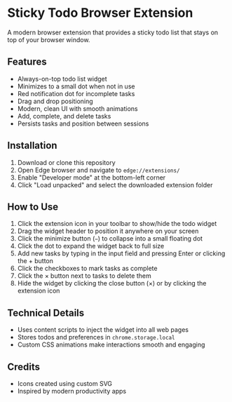 # Sticky Todo Browser Extension

A modern browser extension that provides a sticky todo list that stays on top of your browser window.

## Features

- Always-on-top todo list widget
- Minimizes to a small dot when not in use
- Red notification dot for incomplete tasks
- Drag and drop positioning
- Modern, clean UI with smooth animations
- Add, complete, and delete tasks
- Persists tasks and position between sessions

## Installation

1. Download or clone this repository
2. Open Edge browser and navigate to `edge://extensions/`
3. Enable "Developer mode" at the bottom-left corner
4. Click "Load unpacked" and select the downloaded extension folder

## How to Use

1. Click the extension icon in your toolbar to show/hide the todo widget
2. Drag the widget header to position it anywhere on your screen
3. Click the minimize button (`−`) to collapse into a small floating dot
4. Click the dot to expand the widget back to full size
5. Add new tasks by typing in the input field and pressing Enter or clicking the + button
6. Click the checkboxes to mark tasks as complete
7. Click the × button next to tasks to delete them
8. Hide the widget by clicking the close button (×) or by clicking the extension icon

## Technical Details

- Uses content scripts to inject the widget into all web pages
- Stores todos and preferences in `chrome.storage.local`
- Custom CSS animations make interactions smooth and engaging

## Credits

- Icons created using custom SVG
- Inspired by modern productivity apps